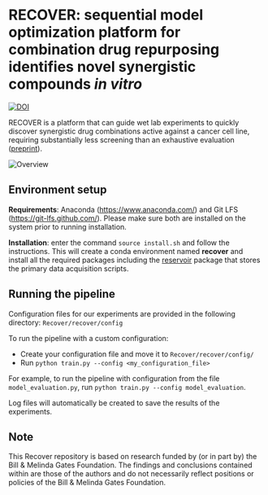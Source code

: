 # RECOVER: sequential model optimization platform for combination drug repurposing identifies novel synergistic compounds *in vitro*
[![DOI](https://zenodo.org/badge/320327566.svg)](https://zenodo.org/badge/latestdoi/320327566)

RECOVER is a platform that can guide wet lab experiments to quickly discover synergistic drug combinations active 
against a cancer cell line, requiring substantially less screening than an exhaustive evaluation 
([preprint](https://arxiv.org/abs/2202.04202)).


![Overview](docs/images/overview.png "Overview")

## Environment setup

**Requirements**: Anaconda (https://www.anaconda.com/) and Git LFS (https://git-lfs.github.com/). Please make sure 
both are installed on the system prior to running installation.

**Installation**: enter the command `source install.sh` and follow the instructions. This will create a conda 
environment named **recover** and install all the required packages including the 
[reservoir](https://github.com/RECOVERcoalition/Reservoir) package that stores the primary data acquisition scripts.

## Running the pipeline

Configuration files for our experiments are provided in the following directory: `Recover/recover/config`

To run the pipeline with a custom configuration:
- Create your configuration file and move it to `Recover/recover/config/`
- Run `python train.py --config <my_configuration_file>`

For example, to run the pipeline with configuration from 
the file `model_evaluation.py`, run `python train.py --config model_evaluation`.

Log files will automatically be created to save the results of the experiments.

## Note

This Recover repository is based on research funded by (or in part by) the Bill & Melinda Gates Foundation. The 
findings and conclusions contained within are those of the authors and do not necessarily reflect positions or policies 
of the Bill & Melinda Gates Foundation.